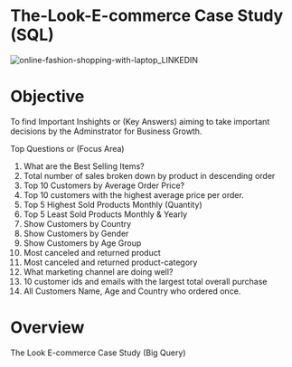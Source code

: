 # The-Look-E-commerce Case Study (SQL)
![online-fashion-shopping-with-laptop_LINKEDIN](https://github.com/mustafaCLI/The-Look-E-commerce-Study/assets/121651184/43d5a0b2-b8e4-472d-b5ff-577b552c4107)

# Objective
To find Important Inshights or (Key Answers) aiming to take important decisions by the Adminstrator for Business Growth.

Top Questions or (Focus Area)

1. What are the Best Selling Items?
2. Total number of sales broken down by product in descending order
3. Top 10 Customers by Average Order Price?
4. Top 10 customers with the highest average price per order.
5. Top 5 Highest Sold Products Monthly (Quantity)
6. Top 5 Least Sold Products Monthly & Yearly
7. Show Customers by Country
8. Show Customers by Gender
9. Show Customers by Age Group
10. Most canceled and returned product
11. Most canceled and returned product-category
12. What marketing channel are doing well?
13. 10 customer ids and emails with the largest total overall purchase
14. All Customers Name, Age and Country who ordered once. 

# Overview
The Look E-commerce Case Study (Big Query)
